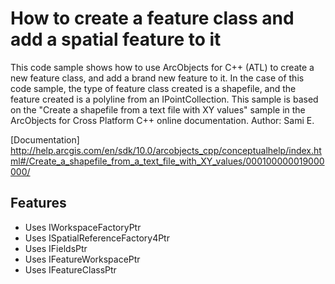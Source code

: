 # How to create a feature class and add a spatial feature to it
This code sample shows how to use ArcObjects for C++ (ATL) to create a new feature class, and add a brand new feature to it. 
In the case of this code sample, the type of feature class created is a shapefile, and the feature created is a polyline from an IPointCollection. 
This sample is based on the "Create a shapefile from a text file with XY values" sample in the ArcObjects for Cross Platform C++ online documentation.
Author: Sami E.

[Documentation]
http://help.arcgis.com/en/sdk/10.0/arcobjects_cpp/conceptualhelp/index.html#/Create_a_shapefile_from_a_text_file_with_XY_values/000100000019000000/

## Features
* Uses IWorkspaceFactoryPtr
* Uses ISpatialReferenceFactory4Ptr
* Uses IFieldsPtr
* Uses IFeatureWorkspacePtr
* Uses IFeatureClassPtr
